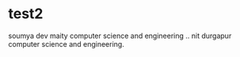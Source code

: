 # test2
soumya dev maity computer science and engineering .. nit durgapur
computer science and engineering.

